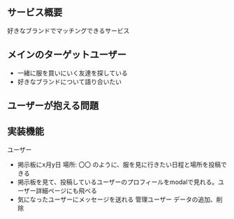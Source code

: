 ## サービス概要
好きなブランドでマッチングできるサービス

## メインのターゲットユーザー
- 一緒に服を買いにいく友達を探している
- 好きなブランドについて語り合いたい

## ユーザーが抱える問題

## 実装機能
ユーザー
- 掲示板にx月y日 場所: 〇〇 のように、服を見に行きたい日程と場所を投稿できる
- 掲示板を見て、投稿しているユーザーのプロフィールをmodalで見れる。ユーザー詳細ページにも飛べる
- 気になったユーザーにメッセージを送れる
管理ユーザー
データの追加、削除


